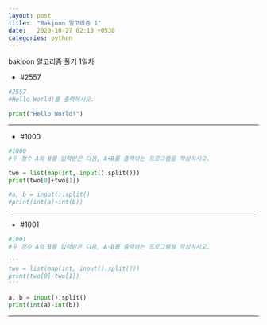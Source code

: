 ```yaml
---
layout: post
title:  "Bakjoon 알고리즘 1"
date:   2020-10-27 02:13 +0530
categories: python
---
```


bakjoon 알고리즘 풀기 1일차

- #2557

```python
#2557
#Hello World!를 출력하시오.

print("Hello World!")
```

---

-  #1000

```python
#1000
#두 정수 A와 B를 입력받은 다음, A+B를 출력하는 프로그램을 작성하시오.

two = list(map(int, input().split()))
print(two[0]+two[1])

#a, b = input().split()
#print(int(a)+int(b))
```

---

- #1001

```python
#1001
#두 정수 A와 B를 입력받은 다음, A-B를 출력하는 프로그램을 작성하시오.

'''
two = list(map(int, input().split()))
print(two[0]-two[1])
'''

a, b = input().split()
print(int(a)-int(b))
```
---